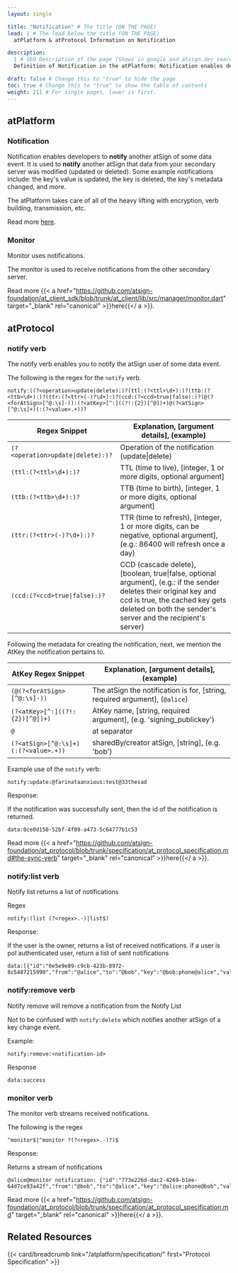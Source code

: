 ```yaml
---
layout: single

title: "Notification" # The title (ON THE PAGE)
lead: | # The lead below the title (ON THE PAGE)
  atPlatform & atProtocol Information on Notification

description:
  | # SEO Description of the page (Shows in google and atsign.dev search)
  Definition of Notification in the atPlatform: Notification enables developers to notify another atSign of some data event. It is used to notify another atSign that data from your secondary server was modified (updated or deleted). Some example notifications include: the key's value is updated, the key is deleted, the key's metadata changed, and more. The notify verb in the atProtocol (which enables you to notify the atSign user of some data event.), and Definition of Monitor in the atPlatform: The monitor is used to receive notifications from the other secondary server.

draft: false # Change this to "true" to hide the page
toc: true # Change this to "true" to show the table of contents
weight: 211 # For single pages, lower is first.
---
```


## atPlatform

### Notification

Notification enables developers to **notify** another atSign of some data event. It is used to **notify** another atSign that data from your secondary server was modified (updated or deleted). Some example notifications include: the key's value is updated, the key is deleted, the key's metadata changed, and more.

The atPlatform takes care of all of the heavy lifting with encryption, verb building, transmission, etc.

Read more [here](https://blog.atsign.dev/part-1-the-notify-verb-cko97bv8f00l5gws13umb0nvz).

### Monitor
Monitor uses notifications.

The monitor is used to receive notifications from the other secondary server.

Read more {{< a href="https://github.com/atsign-foundation/at_client_sdk/blob/trunk/at_client/lib/src/manager/monitor.dart" target="_blank" rel="canonical" >}}here{{</ a >}}.

## atProtocol

### notify verb

The notify verb enables you to notify the atSign user of some data event.

The following is the regex for the `notify` verb.

```
notify:((?<operation>update|delete):)?(ttl:(?<ttl>\d+):)?(ttb:(?<ttb>\d+):)?(ttr:(?<ttr>(-)?\d+):)?(ccd:(?<ccd>true|false):)?(@(?<forAtSign>[^@:\s]-)):(?<atKey>[^:]((?!:{2})[^@])+)@(?<atSign>[^@:\s]+)(:(?<value>.+))?
```

| Regex Snippet                                                       | Explanation, [argument details], (example)                                                                                                                                                                             |
| ------------------------------------------------------------------- | ---------------------------------------------------------------------------------------------------------------------------------------------------------------------------------------------------------------------- |
| `(?<operation>update\|delete):)?`                                   | Operation of the notification (update\|delete)                                                                                                                                                                         |
| `(ttl:(?<ttl>\d+):)?`                                               | TTL (time to live), [integer, 1 or more digits, optional argument]                                                                                                                                                     |
| `(ttb:(?<ttb>\d+):)?`                                               | TTB (time to birth), [integer, 1 or more digits, optional argument]                                                                                                                                                    |
| `(ttr:(?<ttr>(-)?\d+):)?`                                           | TTR (time to refresh), [integer, 1 or more digits, can be negative, optional argument], (e.g.: 86400 will refresh once a day)                                                                                          |
| `(ccd:(?<ccd>true\|false):)?`                                       | CCD (cascade delete), [boolean, true\|false, optional argument], (e.g.: if the sender deletes their original key and ccd is true, the cached key gets deleted on both the sender's server and the recipient's server) |

Following the metadata for creating the notification, next, we mention the AtKey the notification pertains to.

| AtKey Regex Snippet                  | Explanation, [argument details], (example)                                         |
| ------------------------------------ | ---------------------------------------------------------------------------------- |
| `(@(?<forAtSign>[^@:\s]-))`                                         | The atSign the notification is for, [string, required argument], (`@alice`)                                                                                                                                    |
| `(?<atKey>[^:]((?!:{2})[^@])+)`      | AtKey name, [string, required argument], (e.g. 'signing_publickey')                                         |
| `@`                                  | at separator                                                                       |
| `(?<atSign>[^@:\s]+)(:(?<value>.+))` | sharedBy/creator atSign, [string], (e.g. 'bob') |

Example use of the `notify` verb:

```
notify:update:@farinataanxious:test@33thesad
```

Response:

If the notification was successfully sent, then the id of the notification is returned.

```
data:0ce0d150-52bf-4f09-a473-5c64777b1c53
```

Read more {{< a href="https://github.com/atsign-foundation/at_protocol/blob/trunk/specification/at_protocol_specification.md#the-sync-verb" target="_blank" rel="canonical" >}}here{{</ a >}}.

### notify:list verb

Notify list returns a list of notifications

Regex

```
notify:(list (?<regex>.-)|list$)
```

Response:

If the user is the owner, returns a list of received notifications. if a user is pol authenticated user, return a list of sent notifications

```
data:[{"id":"0e5e9e89-c9cb-423b-8972-8c5487215990","from":"@alice","to":"@bob","key":"@bob:phone@alice","value":12345,"operation":"update","epochMillis":1603714122636}]
```

### notify:remove verb

Notify remove will remove a notification from the Notify List

Not to be confused with `notify:delete` which notifies another atSign of a key change event.

Example:

```
notify:remove:<notification-id>
```

Response

```
data:success
```

### monitor verb

The monitor verb streams received notifications.

The following is the regex
```
^monitor$|^monitor ?(?<regex>.-)?)$
```

Response:

Returns a stream of notifications

```
@alice@monitor notification: {"id":"773e226d-dac2-4269-b1ee-64d7ce93a42f","from":"@bob","to":"@alice","key":"@alice:phone@bob","value":null,"operation":"update","epochMillis":1603714720965}
```

Read more 
{{< a href="https://github.com/atsign-foundation/at_protocol/blob/trunk/specification/at_protocol_specification.md" target="_blank" rel="canonical" >}}here{{</ a >}}.

## Related Resources

{{< card/breadcrumb link="/atplatform/specification/" first="Protocol Specification" >}}

